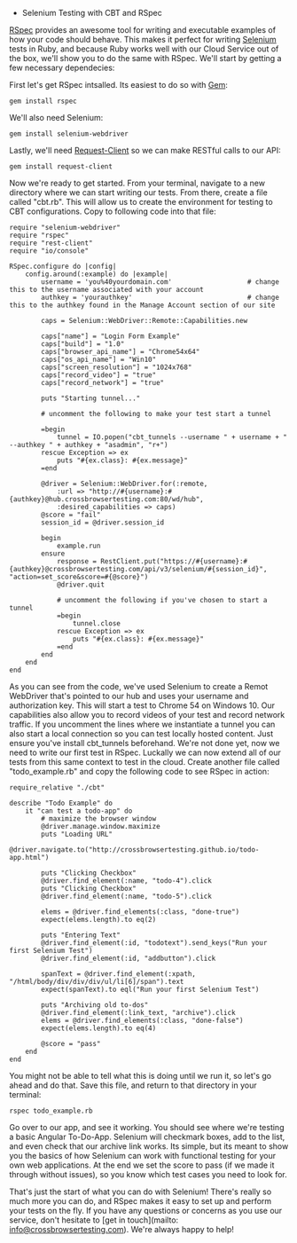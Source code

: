 * Selenium Testing with CBT and RSpec

[RSpec](http://rspec.info/) provides an awesome tool for writing and executable examples of how your code should behave. This makes it perfect for writing [Selenium](http://www.seleniumhq.org/) tests in Ruby, and because Ruby works well with our Cloud Service out of the box, we'll show you to do the same with RSpec. We'll start by getting a few necessary dependecies:

First let's get RSpec intsalled. Its easiest to do so with [Gem](https://rubygems.org/):

```
gem install rspec
```

We'll also need Selenium:

```
gem install selenium-webdriver
```

Lastly, we'll need [Request-Client](https://github.com/rest-client/rest-client) so we can make RESTful calls to our API:

```
gem install request-client
```

Now we're ready to get started. From your terminal, navigate to a new directory where we can start writing our tests. From there, create a file called "cbt.rb". This will allow us to create the environment for testing to CBT configurations. Copy to following code into that file:

```
require "selenium-webdriver"
require "rspec"
require "rest-client"
require "io/console"

RSpec.configure do |config|
	config.around(:example) do |example|
		username = 'you%40yourdomain.com'					# change this to the username associated with your account
		authkey = 'yourauthkey'								# change this to the authkey found in the Manage Account section of our site

		caps = Selenium::WebDriver::Remote::Capabilities.new

		caps["name"] = "Login Form Example"
		caps["build"] = "1.0"
		caps["browser_api_name"] = "Chrome54x64"
		caps["os_api_name"] = "Win10"
		caps["screen_resolution"] = "1024x768"
		caps["record_video"] = "true"
		caps["record_network"] = "true"

		puts "Starting tunnel..."
		
		# uncomment the following to make your test start a tunnel

		=begin
			tunnel = IO.popen("cbt_tunnels --username " + username + " --authkey " + authkey + "asadmin", "r+")
		rescue Exception => ex
			puts "#{ex.class}: #{ex.message}"
		=end

		@driver = Selenium::WebDriver.for(:remote,
			:url => "http://#{username}:#{authkey}@hub.crossbrowsertesting.com:80/wd/hub",
			:desired_capabilities => caps)
		@score = "fail"
		session_id = @driver.session_id

		begin
			example.run
		ensure
			response = RestClient.put("https://#{username}:#{authkey}@crossbrowsertesting.com/api/v3/selenium/#{session_id}", "action=set_score&score=#{@score}")
			@driver.quit

			# uncomment the following if you've chosen to start a tunnel
			=begin
				tunnel.close
			rescue Exception => ex
				puts "#{ex.class}: #{ex.message}"
			=end
		end
	end
end

```

As you can see from the code, we've used Selenium to create a Remot WebDriver that's pointed to our hub and uses your username and authorization key. This will start a test to Chrome 54 on Windows 10. Our capabilities also allow you to record videos of your test and record network traffic. If you uncomment the lines where we instantiate a tunnel you can also start a local connection so you can test locally hosted content. Just ensure you've install cbt_tunnels beforehand. We're not done yet, now we need to write our first test in RSpec. Luckally we can now extend all of our tests from this same context to test in the cloud. Create another file called "todo_example.rb" and copy the following code to see RSpec in action:

```
require_relative "./cbt"

describe "Todo Example" do 
	it "can test a todo-app" do
		# maximize the browser window
		@driver.manage.window.maximize
        puts "Loading URL"
        @driver.navigate.to("http://crossbrowsertesting.github.io/todo-app.html")

        puts "Clicking Checkbox"
        @driver.find_element(:name, "todo-4").click
        puts "Clicking Checkbox"
	    @driver.find_element(:name, "todo-5").click

        elems = @driver.find_elements(:class, "done-true")
        expect(elems.length).to eq(2)
        
        puts "Entering Text"
        @driver.find_element(:id, "todotext").send_keys("Run your first Selenium Test")
        @driver.find_element(:id, "addbutton").click

        spanText = @driver.find_element(:xpath, "/html/body/div/div/div/ul/li[6]/span").text
        expect(spanText).to eql("Run your first Selenium Test")

        puts "Archiving old to-dos"
        @driver.find_element(:link_text, "archive").click
        elems = @driver.find_elements(:class, "done-false")
        expect(elems.length).to eq(4)

        @score = "pass"
	end
end
```

You might not be able to tell what this is doing until we run it, so let's go ahead and do that. Save this file, and return to that directory in your terminal:

```
rspec todo_example.rb
```

Go over to our app, and see it working. You should see where we're testing a basic Angular To-Do-App. Selenium will checkmark boxes, add to the list, and even check that our archive link works. Its simple, but its meant to show you the basics of how Selenium can work with functional testing for your own web applications. At the end we set the score to pass (if we made it through without issues), so you know which test cases you need to look for. 

That's just the start of what you can do with Selenium! There's really so much more you can do, and RSpec makes it easy to set up and perform your tests on the fly. If you have any questions or concerns as you use our service, don't hesitate to [get in touch](mailto: info@crossbrowsertesting.com). We're always happy to help!